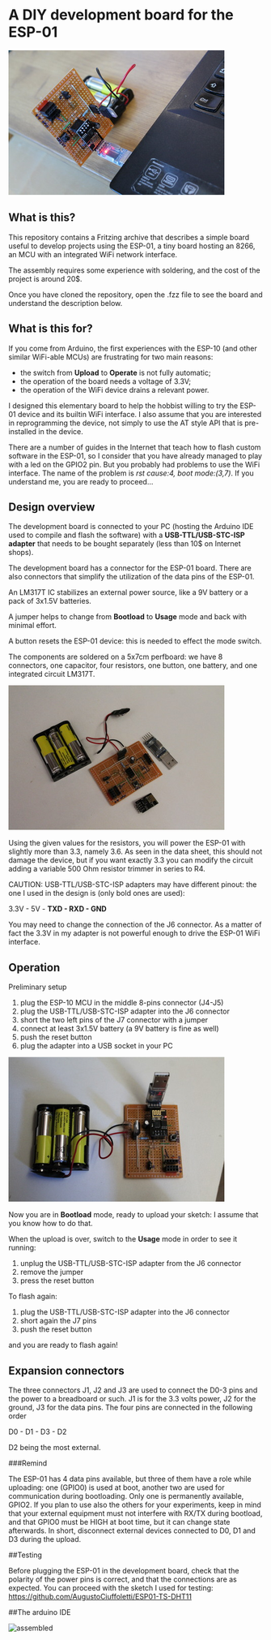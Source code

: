 # A DIY development board for the ESP-01

![operation](https://github.com/AugustoCiuffoletti/esp01-devboard/blob/master/0_small.jpg  "The development board connected to the PC")

## What is this?

This repository contains a Fritzing archive that describes a simple board useful to develop projects using the ESP-01, a tiny board hosting an 8266, an MCU with an integrated WiFi network interface.

The assembly requires some experience with soldering, and the cost of the project is around 20$.

Once you have cloned the repository, open the .fzz file to see the board and understand the description below.

## What is this for?

If you come from Arduino, the first experiences with the ESP-10 (and other similar WiFi-able MCUs) are frustrating for two main reasons:

- the switch from **Upload** to **Operate** is not fully automatic;
- the operation of the board needs a voltage of 3.3V;
- the operation of the WiFi device drains a relevant power.

I designed this elementary board to help the hobbist willing to try the ESP-01 device and its builtin WiFi interface. I also assume that you are interested in reprogramming the device, not simply to use the AT style API that is pre-installed in the device.

There are a number of guides in the Internet that teach how to flash custom software in the ESP-01, so I consider that you have already managed to play with a led on the GPIO2 pin. But you probably had problems to use the WiFi interface. The name of the problem is *rst cause:4, boot mode:(3,7)*. If you understand me, you are ready to proceed...

## Design overview

The development board is connected to your PC (hosting the Arduino IDE used to compile and flash the software) with a **USB-TTL/USB-STC-ISP adapter** that needs to be bought separately (less than 10$ on Internet shops).

The development board has a connector for the ESP-01 board. There are also connectors that simplify the utilization of the data pins of the ESP-01.

An LM317T IC stabilizes an external power source, like a 9V battery or a pack of 3x1.5V batteries.

A jumper helps to change from **Bootload** to **Usage** mode and back with minimal effort.

A button resets the ESP-01 device: this is needed to effect the mode switch.

The components are soldered on a 5x7cm perfboard: we have 8 connectors, one capacitor, four resistors, one button, one battery, and one integrated circuit LM317T.

![parts](https://github.com/AugustoCiuffoletti/esp01-devboard/blob/master/1_small.jpg  "The board with the other parts")

Using the given values for the resistors, you will power the ESP-01 with slightly more than 3.3, namely 3.6. As seen in the data sheet, this should not damage the device, but if you want exactly 3.3 you can modify the circuit adding a variable 500 Ohm resistor trimmer in series to R4.

CAUTION: USB-TTL/USB-STC-ISP adapters may have different pinout: the one I used in the design is (only bold ones are used):

3.3V - 5V - **TXD - RXD - GND**

You may need to change the connection of the J6 connector. As a matter of fact the 3.3V in my adapter is not powerful enough to drive the ESP-01 WiFi interface.

## Operation

Preliminary setup

1. plug the ESP-10 MCU in the middle 8-pins connector (J4-J5)
2. plug the USB-TTL/USB-STC-ISP adapter into the J6 connector
3. short the two left pins of the J7 connector with a jumper
4. connect at least 3x1.5V battery (a 9V battery is fine as well)
4. push the reset button
5. plug the adapter into a USB socket in your PC

![assembled](https://github.com/AugustoCiuffoletti/esp01-devboard/blob/master/2_small.jpg?dl=0   "The board after assembling the parts")

Now you are in **Bootload** mode, ready to upload your sketch: I assume that you know how to do that.

When the upload is over, switch to the **Usage** mode in order to see it running:

1. unplug the USB-TTL/USB-STC-ISP adapter from the J6 connector
2. remove the jumper
3. press the reset button

To flash again:

1. plug the USB-TTL/USB-STC-ISP adapter into the J6 connector
2. short again the J7 pins
3. push the reset button

and you are ready to flash again!

## Expansion connectors

The three connectors J1, J2 and J3 are used to connect the D0-3 pins and the power to a breadboard or such. J1 is for the 3.3 volts power, J2 for the ground, J3 for the data pins. The four pins are connected in the following order

D0 - D1 - D3 - D2

D2 being the most external.

###Remind

The ESP-01 has 4 data pins available, but three of them have a role while uploading: one (GPIO0) is used at boot, another two are used for communication during bootloading. Only one is permanently available, GPIO2. If you plan to use also the others for your experiments, keep in mind that your external equipment must not interfere with RX/TX during bootload, and that GPIO0 must be HIGH at boot time, but it can change state afterwards. In short, disconnect external devices connected to D0, D1 and D3 during the upload.

##Testing

Before plugging the ESP-01 in the development board, check that the polarity of the power pins is correct, and that the connections are as expected. You can proceed with the sketch I used for testing: https://github.com/AugustoCiuffoletti/ESP01-TS-DHT11

##The arduino IDE

![assembled](https://github.com/AugustoCiuffoletti/esp01-devboard/blob/master/SetupESP-01?dl=0   "The setup on the Arduino IDE")

